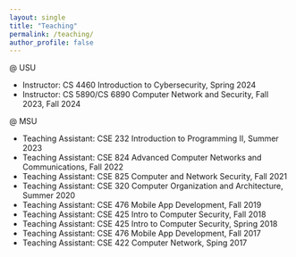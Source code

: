 ```yaml
---
layout: single
title: "Teaching"
permalink: /teaching/
author_profile: false
---
```


<!-- {% include base_path %}

{% for post in site.teaching reversed %}
  {% include archive-single.html %}
{% endfor %} -->
@ USU
- Instructor: CS 4460 Introduction to Cybersecurity, Spring 2024
- Instructor: CS 5890/CS 6890 Computer Network and Security, Fall 2023, Fall 2024

@ MSU
- Teaching Assistant: CSE 232 Introduction to Programming II, Summer 2023
- Teaching Assistant: CSE 824 Advanced Computer Networks and Communications, Fall 2022
- Teaching Assistant: CSE 825 Computer and Network Security, Fall 2021
- Teaching Assistant: CSE 320 Computer Organization and Architecture, Summer 2020
- Teaching Assistant: CSE 476 Mobile App Development, Fall 2019
- Teaching Assistant: CSE 425 Intro to Computer Security, Fall 2018
- Teaching Assistant: CSE 425 Intro to Computer Security, Spring 2018
- Teaching Assistant: CSE 476 Mobile App Development, Fall 2017
- Teaching Assistant: CSE 422 Computer Network, Sping 2017